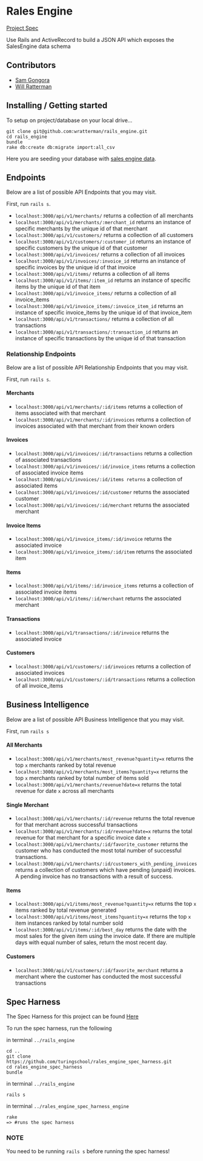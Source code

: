 # Rales Engine
[Project Spec](http://backend.turing.io/module3/projects/rails_engine)

Use Rails and ActiveRecord to build a JSON API which exposes the SalesEngine data schema

## Contributors
- [Sam Gongora](https://github.com/samanthagongora)
- [Will Ratterman](https://github.com/wratterman)

## Installing / Getting started

To setup on project/database on your local drive...

```shell
git clone git@github.com:wratterman/rails_engine.git
cd rails_engine
bundle
rake db:create db:migrate import:all_csv
```

Here you are seeding your database with [sales engine data](https://github.com/turingschool-examples/sales_engine/tree/master/data).

## Endpoints

Below are a list of possible API Endpoints that you may visit.

First, run `rails s`.

- `localhost:3000/api/v1/merchants/` returns a collection of all merchants
- `localhost:3000/api/v1/merchants/:merchant_id` returns an instance of specific merchants by the unique id of that merchant
- `localhost:3000/api/v1/customers/` returns a collection of all customers
- `localhost:3000/api/v1/customers/:customer_id` returns an instance of specific customers by the unique id of that customer
- `localhost:3000/api/v1/invoices/` returns a collection of all invoices
- `localhost:3000/api/v1/invoices/:invoice_id` returns an instance of specific invoices by the unique id of that invoice
- `localhost:3000/api/v1/items/` returns a collection of all items
- `localhost:3000/api/v1/items/:item_id` returns an instance of specific items by the unique id of that item
- `localhost:3000/api/v1/invoice_items/` returns a collection of all invoice_items
- `localhost:3000/api/v1/invoice_items/:invoice_item_id` returns an instance of specific invoice_items by the unique id of that invoice_item
- `localhost:3000/api/v1/transactions/` returns a collection of all transactions
- `localhost:3000/api/v1/transactions/:transaction_id` returns an instance of specific transactions by the unique id of that transaction


### Relationship Endpoints

Below are a list of possible API Relationship Endpoints that you may visit.

First, run `rails s`.

#### Merchants

- `localhost:3000/api/v1/merchants/:id/items` returns a collection of items associated with that merchant
- `localhost:3000/api/v1/merchants/:id/invoices` returns a collection of invoices associated with that merchant from their known orders

#### Invoices

- `localhost:3000/api/v1/invoices/:id/transactions` returns a collection of associated transactions
- `localhost:3000/api/v1/invoices/:id/invoice_items` returns a collection of associated invoice items
- `localhost:3000/api/v1/invoices/:id/items returns` a collection of associated items
- `localhost:3000/api/v1/invoices/:id/customer` returns the associated customer
- `localhost:3000/api/v1/invoices/:id/merchant` returns the associated merchant

#### Invoice Items

- `localhost:3000/api/v1/invoice_items/:id/invoice` returns the associated invoice
- `localhost:3000/api/v1/invoice_items/:id/item` returns the associated item

#### Items

- `localhost:3000/api/v1/items/:id/invoice_items` returns a collection of associated invoice items
- `localhost:3000/api/v1/items/:id/merchant` returns the associated merchant

#### Transactions

- `localhost:3000/api/v1/transactions/:id/invoice` returns the associated invoice

#### Customers

- `localhost:3000/api/v1/customers/:id/invoices` returns a collection of associated invoices
- `localhost:3000/api/v1/customers/:id/transactions` returns a collection of all invoice_items


## Business Intelligence

Below are a list of possible API Business Intelligence that you may visit.

First, run `rails s`

#### All Merchants

- `localhost:3000/api/v1/merchants/most_revenue?quantity=x` returns the top `x` merchants ranked by total revenue
- `localhost:3000/api/v1/merchants/most_items?quantity=x` returns the top `x` merchants ranked by total number of items sold
- `localhost:3000/api/v1/merchants/revenue?date=x` returns the total revenue for date `x` across all merchants

#### Single Merchant

- `localhost:3000/api/v1/merchants/:id/revenue` returns the total revenue for that merchant across successful transactions
- `localhost:3000/api/v1/merchants/:id/revenue?date=x` returns the total revenue for that merchant for a specific invoice date `x`
- `localhost:3000/api/v1/merchants/:id/favorite_customer` returns the customer who has conducted the most total number of successful transactions.
- `localhost:3000/api/v1/merchants/:id/customers_with_pending_invoices` returns a collection of customers which have pending (unpaid) invoices. A pending invoice has no transactions with a result of success.

#### Items

- `localhost:3000/api/v1/items/most_revenue?quantity=x` returns the top `x` items ranked by total revenue generated
- `localhost:3000/api/v1/items/most_items?quantity=x` returns the top `x` item instances ranked by total number sold
- `localhost:3000/api/v1/items/:id/best_day` returns the date with the most sales for the given item using the invoice date. If there are multiple days with equal number of sales, return the most recent day.

#### Customers

- `localhost:3000/api/v1/customers/:id/favorite_merchant` returns a merchant where the customer has conducted the most successful transactions

## Spec Harness

The Spec Harness for this project can be found [Here](https://github.com/turingschool/rales_engine_spec_harness)

To run the spec harness, run the following

in terminal `../rails_engine`
```
cd ..
git clone https://github.com/turingschool/rales_engine_spec_harness.git
cd rales_engine_spec_harness
bundle
```

in terminal `../rails_engine`
```
rails s
```

in terminal `../rales_engine_spec_harness_engine`
```
rake
=> #runs the spec harness
```
### NOTE
You need to be running `rails s` before running the spec harness!
